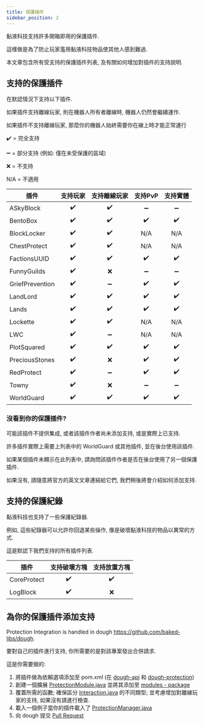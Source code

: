 ```yaml
---
title: 保護插件
sidebar_position: 2
---
```


黏液科技支持許多開箱即用的保護插件.

這樣做是為了防止玩家濫用黏液科技物品使其他人感到難過.

本文章包含所有受支持的保護插件列表, 及有關如何增加對插件的支持說明.

## 支持的保護插件

在默認情況下支持以下插件.

如果插件支持離線玩家, 則在機器人所有者離線時, 機器人仍然會繼續運作.

如果插件不支持離線玩家, 那麼你的機器人始終需要你在線上時才能正常運行

:heavy_check_mark: = 完全支持

:heavy_minus_sign: = 部分支持 (例如: 僅在未受保護的區域)

:x: = 不支持

N/A = 不適用

| 插件              |         支持玩家         |        支持離線玩家        |        支持PvP         |         支持實體         |
| --------------- |:--------------------:|:--------------------:|:--------------------:|:--------------------:|
| ASkyBlock       | :heavy_check_mark: | :heavy_check_mark: | :heavy_minus_sign: | :heavy_minus_sign: |
| BentoBox        | :heavy_check_mark: | :heavy_check_mark: | :heavy_check_mark: | :heavy_check_mark: |
| BlockLocker     | :heavy_check_mark: | :heavy_check_mark: |         N/A          |         N/A          |
| ChestProtect    | :heavy_check_mark: | :heavy_check_mark: |         N/A          |         N/A          |
| FactionsUUID    | :heavy_check_mark: | :heavy_check_mark: | :heavy_check_mark: | :heavy_check_mark: |
| FunnyGuilds     | :heavy_check_mark: |         :x:          | :heavy_minus_sign: | :heavy_minus_sign: |
| GriefPrevention | :heavy_check_mark: | :heavy_minus_sign: | :heavy_check_mark: | :heavy_check_mark: |
| LandLord        | :heavy_check_mark: | :heavy_check_mark: | :heavy_check_mark: | :heavy_check_mark: |
| Lands           | :heavy_check_mark: | :heavy_check_mark: | :heavy_check_mark: | :heavy_check_mark: |
| Lockette        | :heavy_check_mark: | :heavy_check_mark: |         N/A          |         N/A          |
| LWC             | :heavy_check_mark: | :heavy_minus_sign: |         N/A          |         N/A          |
| PlotSquared     | :heavy_check_mark: | :heavy_check_mark: | :heavy_check_mark: | :heavy_check_mark: |
| PreciousStones  | :heavy_check_mark: |         :x:          | :heavy_check_mark: | :heavy_check_mark: |
| RedProtect      | :heavy_check_mark: | :heavy_minus_sign: | :heavy_check_mark: | :heavy_check_mark: |
| Towny           | :heavy_check_mark: |         :x:          | :heavy_minus_sign: | :heavy_minus_sign: |
| WorldGuard      | :heavy_check_mark: | :heavy_check_mark: | :heavy_check_mark: | :heavy_check_mark: |

### 沒看到你的保護插件?

可能該插件不提供集成, 或者該插件作者尚未添加支持, 或是實際上已支持.

許多插件實際上需要上列表中的 WorldGuard 或其他插件, 並在後台使用該插件.

如果某個插件未顯示在此列表中, 請詢問該插件作者是否在後台使用了另一個保護插件.

如果沒有, 請隨意將官方的英文文章連結給它們, 我們稍後將會介紹如何添加支持.

## 支持的保護紀錄

黏液科技也支持了一些保護紀錄器.

例如, 這些紀錄器可以允許你回退某些操作, 像是破壞黏液科技的物品以異常的方式.

這是默認下我們支持的所有插件列表.

| 插件          |        支持破壞方塊        |        支持放置方塊        |
| ----------- |:--------------------:|:--------------------:|
| CoreProtect | :heavy_check_mark: | :heavy_check_mark: |
| LogBlock    | :heavy_check_mark: |         :x:          |

## 為你的保護插件添加支持

Protection Integration is handled in dough <https://github.com/baked-libs/dough>.

要對自己的插件進行支持, 你所需要的是對該專案發出合併請求.

這是你需要做的:

1. 將插件做為依賴選項添加至 pom.xml (在 [dough-api](https://github.com/baked-libs/dough/blob/main/dough-protection/pom.xml) 和 [dough-protection](https://github.com/baked-libs/dough/blob/main/dough-protection/pom.xml))
2. 創建一個擴展 [ProtectionModule.java](https://github.com/baked-libs/dough/blob/main/dough-protection/src/main/java/io/github/bakedlibs/dough/protection/ProtectionModule.java) 並將其添加至 [modules - package](https://github.com/baked-libs/dough/tree/main/dough-protection/src/main/java/io/github/bakedlibs/dough/protection/modules)
3. 覆蓋所需的函數; 確保區分 [Interaction.java](https://github.com/baked-libs/dough/blob/main/dough-protection/src/main/java/io/github/bakedlibs/dough/protection/Interaction.java) 的不同類型; 並考慮增加對離線玩家的支持, 如果沒有請進行檢查.
4. 載入一個例子當你的插件載入了 [ProtectionManager.java](https://github.com/baked-libs/dough/blob/main/dough-protection/src/main/java/io/github/bakedlibs/dough/protection/ProtectionManager.java)
5. 向 dough 提交 [Pull Request](https://github.com/baked-libs/dough/pulls)

